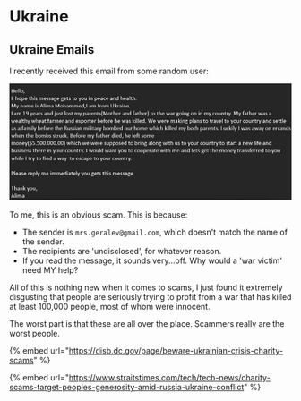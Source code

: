 # Ukraine

## Ukraine Emails

I recently received this email from some random user:

![Alt text](../../../.gitbook/assets/image-5.png)

To me, this is an obvious scam. This is because:

* The sender is `mrs.geralev@gmail.com`, which doesn't match the name of the sender.
* The recipients are 'undisclosed', for whatever reason.
* If you read the message, it sounds very...off. Why would a 'war victim' need MY help?

All of this is nothing new when it comes to scams, I just found it extremely disgusting that people are seriously trying to profit from a war that has killed at least 100,000 people, most of whom were innocent.

The worst part is that these are all over the place. Scammers really are the worst people.

{% embed url="https://disb.dc.gov/page/beware-ukrainian-crisis-charity-scams" %}

{% embed url="https://www.straitstimes.com/tech/tech-news/charity-scams-target-peoples-generosity-amid-russia-ukraine-conflict" %}
